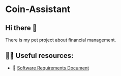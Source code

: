 # Coin-Assistant

## Hi there 👋

There is my pet project about financial management.

## 👩‍💻 Useful resources:

- :scroll: [Software Requirements Document](https://drive.google.com/drive/folders/1MJ2uAR1mA_eFrODjts2i8AT40ollQh_7)

<!--

**Here are some ideas to get you started:**

🙋‍♀️ A short introduction - what is your organization all about?
🌈 Contribution guidelines - how can the community get involved?
 - where can the community find your docs? Is there anything else the community should know?
🍿 Fun facts - what does your team eat for breakfast?
🧙 Remember, you can do mighty things with the power of [Markdown](https://docs.github.com/github/writing-on-github/getting-started-with-writing-and-formatting-on-github/basic-writing-and-formatting-syntax)
-->
